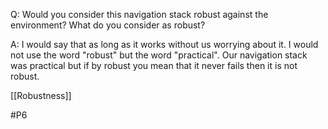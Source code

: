 Q: Would you consider this navigation stack robust against the environment? What do you consider as robust?

A: I would say that as long as it works without us worrying about it. I would not use the word "robust" but the word "practical". Our navigation stack was practical but if by robust you mean that it never fails then it is not robust.

[[Robustness]]

#P6 